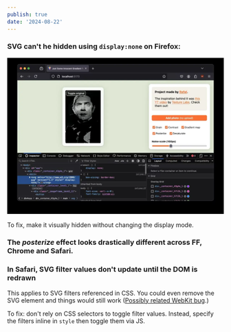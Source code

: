 ```yaml
---
publish: true
date: '2024-08-22'
---
```

### SVG can't he hidden using `display:none` on Firefox:
![](../innocent-gradients-svg-firefox.webp)

To fix, make it visually hidden without changing the display mode.

### The *posterize* effect looks drastically different across FF, Chrome and Safari.

### In Safari, SVG filter values don't update until the DOM is redrawn 

This applies to SVG filters referenced in CSS. You could even remove the SVG element and things would still work ([Possibly related WebKit bug](https://bugs.webkit.org/show_bug.cgi?id=246106).)

To fix: don't rely on CSS selectors to toggle filter values. Instead, specify the filters inline in `style` then toggle them via JS.

